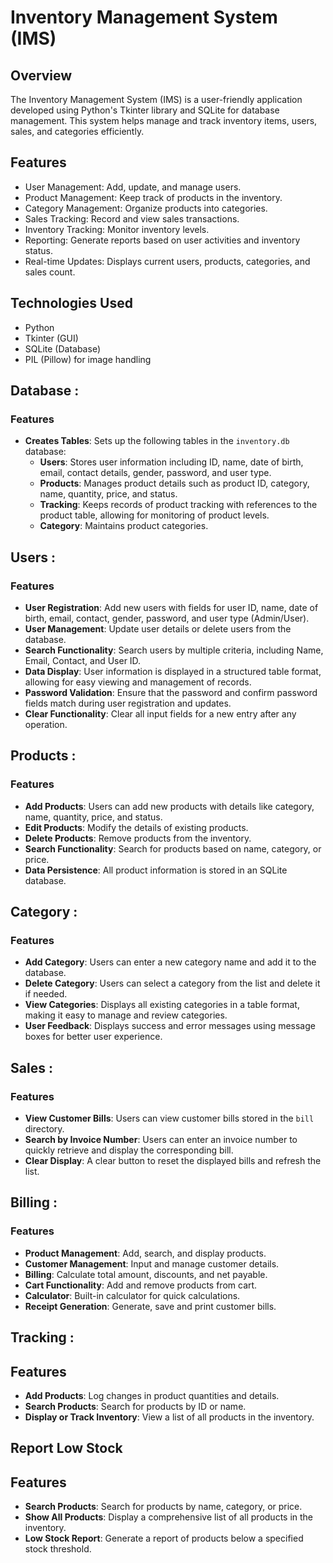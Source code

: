 # Inventory Management System (IMS)

## Overview
The Inventory Management System (IMS) is a user-friendly application developed using Python's Tkinter library and SQLite for database management. This system helps manage and track inventory items, users, sales, and categories efficiently. 

## Features
- User Management: Add, update, and manage users.
- Product Management: Keep track of products in the inventory.
- Category Management: Organize products into categories.
- Sales Tracking: Record and view sales transactions.
- Inventory Tracking: Monitor inventory levels.
- Reporting: Generate reports based on user activities and inventory status.
- Real-time Updates: Displays current users, products, categories, and sales count.

## Technologies Used
- Python
- Tkinter (GUI)
- SQLite (Database)
- PIL (Pillow) for image handling


## Database :
### Features

- **Creates Tables**: Sets up the following tables in the `inventory.db` database:
  - **Users**: Stores user information including ID, name, date of birth, email, contact details, gender, password, and user type.
  - **Products**: Manages product details such as product ID, category, name, quantity, price, and status.
  - **Tracking**: Keeps records of product tracking with references to the product table, allowing for monitoring of product levels.
  - **Category**: Maintains product categories.



## Users :
### Features

- **User Registration**: Add new users with fields for user ID, name, date of birth, email, contact, gender, password, and user type (Admin/User).
- **User Management**: Update user details or delete users from the database.
- **Search Functionality**: Search users by multiple criteria, including Name, Email, Contact, and User ID.
- **Data Display**: User information is displayed in a structured table format, allowing for easy viewing and management of records.
- **Password Validation**: Ensure that the password and confirm password fields match during user registration and updates.
- **Clear Functionality**: Clear all input fields for a new entry after any operation.



## Products :
### Features

- **Add Products**: Users can add new products with details like category, name, quantity, price, and status.
- **Edit Products**: Modify the details of existing products.
- **Delete Products**: Remove products from the inventory.
- **Search Functionality**: Search for products based on name, category, or price.
- **Data Persistence**: All product information is stored in an SQLite database.



## Category :
### Features

- **Add Category**: Users can enter a new category name and add it to the database.
- **Delete Category**: Users can select a category from the list and delete it if needed.
- **View Categories**: Displays all existing categories in a table format, making it easy to manage and review categories.
- **User Feedback**: Displays success and error messages using message boxes for better user experience.



## Sales :
### Features
- **View Customer Bills**: Users can view customer bills stored in the `bill` directory.
- **Search by Invoice Number**: Users can enter an invoice number to quickly retrieve and display the corresponding bill.
- **Clear Display**: A clear button to reset the displayed bills and refresh the list.



## Billing :
### Features
- **Product Management**: Add, search, and display products.
- **Customer Management**: Input and manage customer details.
- **Billing**: Calculate total amount, discounts, and net payable.
- **Cart Functionality**: Add and remove products from cart.
- **Calculator**: Built-in calculator for quick calculations.
- **Receipt Generation**: Generate, save and print customer bills.



## Tracking :
## Features
- **Add Products**: Log changes in product quantities and details.
- **Search Products**: Search for products by ID or name.
- **Display or Track Inventory**: View a list of all products in the inventory.



## Report Low Stock
## Features
- **Search Products**: Search for products by name, category, or price.
- **Show All Products**: Display a comprehensive list of all products in the inventory.
- **Low Stock Report**: Generate a report of products below a specified stock threshold.
